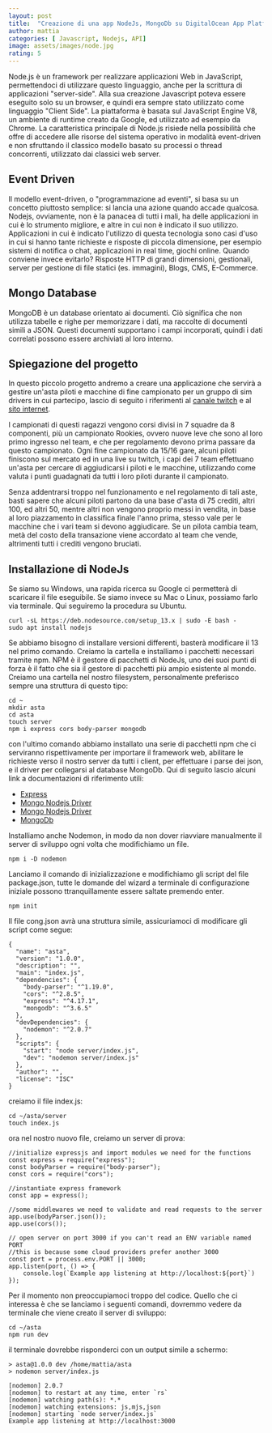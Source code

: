 ```yaml
---
layout: post
title:  "Creazione di una app NodeJs, MongoDb su DigitalOcean App Platform"
author: mattia
categories: [ Javascript, Nodejs, API]
image: assets/images/node.jpg
rating: 5
---
```



Node.js è un framework per realizzare applicazioni Web in JavaScript, permettendoci di utilizzare questo linguaggio, anche per la scrittura di applicazioni "server-side".
Alla sua creazione Javascript poteva essere eseguito solo su un browser, e quindi era sempre stato utilizzato come linguaggio "Client Side". La piattaforma è basata sul JavaScript Engine V8, 
un ambiente di runtime creato da Google, ed utilizzato ad esempio da Chrome.
La caratteristica principale di Node.js risiede nella possibilità che offre di accedere alle risorse del sistema operativo in modalità event-driven e non 
sfruttando il classico modello basato su processi o thread concorrenti, utilizzato dai classici web server.


## Event Driven

Il modello event-driven, o "programmazione ad eventi", si basa su un concetto piuttosto semplice: si lancia una azione quando accade qualcosa. Nodejs, ovviamente, non è la panacea di tutti i mali, ha delle applicazioni in cui è lo strumento migliore, e altre in cui non è indicato il suo utilizzo.
Applicazioni in cui è indicato l'utilizzo di questa tecnologia sono casi d'uso in cui si hanno tante richieste e risposte di piccola dimensione, per esempio sistemi di notifica o chat, applicazioni in real time, giochi online.
Quando conviene invece evitarlo? Risposte HTTP di grandi dimensioni, gestionali, server per gestione di file statici (es. immagini), Blogs, CMS, E-Commerce.


## Mongo Database

MongoDB è un database orientato ai documenti. Ciò significa che non utilizza tabelle e righe per memorizzare i dati, ma raccolte di documenti simili a JSON. Questi documenti supportano i campi incorporati, quindi i dati correlati possono essere archiviati al loro interno.


## Spiegazione del progetto

In questo piccolo progetto andremo a creare una applicazione che servirà a gestire un'asta piloti e macchine di fine campionato per un gruppo di sim drivers in cui partecipo, lascio di seguito i riferimenti al <a href="https://www.twitch.tv/racingteamitalia">canale twitch</a> e al <a href="https://www.racingteamitalia.it">sito internet</a>.

I campionati di questi ragazzi vengono corsi divisi in 7 squadre da 8 componenti, più un campionato Rookies, ovvero nuove leve che sono al loro primo ingresso nel team, e che per regolamento devono prima passare da questo campionato. Ogni fine campionato da 15/16 gare, alcuni piloti finiscono sul mercato ed in una live su twitch, i capi dei 7 team effettuano un'asta per cercare di aggiudicarsi i piloti e le macchine, utilizzando come valuta i punti guadagnati da tutti i loro piloti durante il campionato.

Senza addentrarsi troppo nel funzionamento e nel regolamento di tali aste, basti sapere che alcuni piloti partono da una base d'asta di 75 crediti, altri 100, ed altri 50, mentre altri non vengono proprio messi in vendita, in base al loro piazzamento in classifica finale l'anno prima, stesso vale per le macchine che i vari team si devono aggiudicare. Se un pilota cambia team, metà del costo della transazione viene accordato al team che vende, altrimenti tutti i crediti vengono bruciati.


## Installazione di NodeJs

Se siamo su Windows, una rapida ricerca su Google ci permetterà di scaricare il file eseguibile. Se siamo invece su Mac o Linux, possiamo farlo via terminale. Qui seguiremo la procedura su Ubuntu.

```
curl -sL https://deb.nodesource.com/setup_13.x | sudo -E bash -
sudo apt install nodejs
```

Se abbiamo bisogno di installare versioni differenti, basterà modificare il 13 nel primo comando. Creiamo la cartella e installiamo i pacchetti necessari tramite npm. NPM è il gestore di pacchetti di NodeJs, uno dei suoi punti di forza è il fatto che sia il gestore di pacchetti più ampio esistente al mondo. Creiamo una cartella nel nostro filesystem, personalmente preferisco sempre una struttura di questo tipo:

```
cd ~
mkdir asta
cd asta
touch server
npm i express cors body-parser mongodb
```
con l'ultimo comando abbiamo installato una serie di pacchetti npm che ci serviranno rispettivamente per importare il framework web, abilitare le richieste verso il nostro server da tutti i client, per effettuare i parse dei json, e il driver per collegarsi al database MongoDb.
Qui di seguito lascio alcuni link a documentazioni di riferimento utili:
<ul>
  <li><a href="http://expressjs.com/it/">Express</a></li>
  <li><a href="https://mongodb.github.io/node-mongodb-native/">Mongo Nodejs Driver</a></li>
  <li><a href="https://mongodb.github.io/node-mongodb-native/">Mongo Nodejs Driver</a></li>
  <li><a href="https://www.mongodb.com/">MongoDb</a></li>
</ul>
Installiamo anche Nodemon, in modo da non dover riavviare manualmente il server di sviluppo ogni volta che modifichiamo un file.

```
npm i -D nodemon
```

Lanciamo il comando di inizializzazione e modifichiamo gli script del file package.json, tutte le domande del wizard a terminale di configurazione iniziale possono ttranquillamente essere saltate premendo enter.

```
npm init
```

Il file cong.json avrà una struttura simile, assicuriamoci di modificare gli script come segue:

```
{
  "name": "asta",
  "version": "1.0.0",
  "description": "",
  "main": "index.js",
  "dependencies": {
    "body-parser": "^1.19.0",
    "cors": "^2.8.5",
    "express": "^4.17.1",
    "mongodb": "^3.6.5"
  },
  "devDependencies": {
    "nodemon": "^2.0.7"
  },
  "scripts": {
    "start": "node server/index.js",
    "dev": "nodemon server/index.js"
  },
  "author": "",
  "license": "ISC"
}
```

creiamo il file index.js:

```
cd ~/asta/server
touch index.js
```

ora nel nostro nuovo file, creiamo un server di prova:

```
//initialize expressjs and import modules we need for the functions
const express = require("express");
const bodyParser = require("body-parser");
const cors = require("cors");

//instantiate express framework
const app = express();

//some middlewares we need to validate and read requests to the server
app.use(bodyParser.json());
app.use(cors());

// open server on port 3000 if you can't read an ENV variable named PORT
//this is because some cloud providers prefer another 3000
const port = process.env.PORT || 3000;
app.listen(port, () => {
    console.log(`Example app listening at http://localhost:${port}`)
});
```

Per il momento non preoccupiamoci troppo del codice. Quello che ci interessa è che se lanciamo i seguenti comandi, dovremmo vedere da terminale che viene creato il server di sviluppo:

```
cd ~/asta
npm run dev
```

il terminale dovrebbe risponderci con un output simile a schermo:

```
> asta@1.0.0 dev /home/mattia/asta
> nodemon server/index.js

[nodemon] 2.0.7
[nodemon] to restart at any time, enter `rs`
[nodemon] watching path(s): *.*
[nodemon] watching extensions: js,mjs,json
[nodemon] starting `node server/index.js`
Example app listening at http://localhost:3000
```
